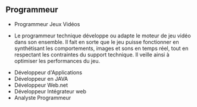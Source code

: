 ## Programmeur ##
- Programmeur Jeux Vidéos
* Le programmeur technique développe ou adapte le moteur de jeu vidéo dans son ensemble. Il fait en sorte que le jeu puisse fonctionner en synthétisant les comportements, images et sons en temps réel, tout en respectant les contraintes du support technique. Il veille ainsi à optimiser les performances du jeu.
- Développeur d'Applications
- Développeur en JAVA
- Développeur Web.net
- Développeur Intégrateur web
- Analyste Programmeur

